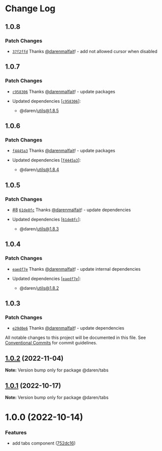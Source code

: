 # Change Log

## 1.0.8

### Patch Changes

- [`37f2ffd`](https://github.com/darenmalfait/darenui/commit/37f2ffd601d6515e64b9f108dc1582fd68d34169) Thanks [@darenmalfait](https://github.com/darenmalfait)! - add not allowed cursor when disabled

## 1.0.7

### Patch Changes

- [`c958306`](https://github.com/darenmalfait/darenui/commit/c958306faa10fdce91f7ce80d505db63c0a2206c) Thanks [@darenmalfait](https://github.com/darenmalfait)! - update packages

- Updated dependencies [[`c958306`](https://github.com/darenmalfait/darenui/commit/c958306faa10fdce91f7ce80d505db63c0a2206c)]:
  - @daren/utils@1.8.5

## 1.0.6

### Patch Changes

- [`f4445a3`](https://github.com/darenmalfait/darenui/commit/f4445a32ed44d0726d408d3f33606cff708f1eb8) Thanks [@darenmalfait](https://github.com/darenmalfait)! - update packages

- Updated dependencies [[`f4445a3`](https://github.com/darenmalfait/darenui/commit/f4445a32ed44d0726d408d3f33606cff708f1eb8)]:
  - @daren/utils@1.8.4

## 1.0.5

### Patch Changes

- [#8](https://github.com/darenmalfait/darenui/pull/8) [`61de8fc`](https://github.com/darenmalfait/darenui/commit/61de8fc492873cfedd117b4d6a43424568a6b393) Thanks [@darenmalfait](https://github.com/darenmalfait)! - update dependencies

- Updated dependencies [[`61de8fc`](https://github.com/darenmalfait/darenui/commit/61de8fc492873cfedd117b4d6a43424568a6b393)]:
  - @daren/utils@1.8.3

## 1.0.4

### Patch Changes

- [`eaedf7e`](https://github.com/darenmalfait/darenui/commit/eaedf7e6a4e0d73281befbd871815c169a4a6800) Thanks [@darenmalfait](https://github.com/darenmalfait)! - update internal dependencies

- Updated dependencies [[`eaedf7e`](https://github.com/darenmalfait/darenui/commit/eaedf7e6a4e0d73281befbd871815c169a4a6800)]:
  - @daren/utils@1.8.2

## 1.0.3

### Patch Changes

- [`e29d0e6`](https://github.com/darenmalfait/darenui/commit/e29d0e6f82b5ac22e73d7a1fbd06cba64e9df0d4) Thanks [@darenmalfait](https://github.com/darenmalfait)! - update dependencies

All notable changes to this project will be documented in this file.
See [Conventional Commits](https://conventionalcommits.org) for commit guidelines.

## [1.0.2](https://github.com/darenmalfait/darenui/compare/@daren/tabs@1.0.1...@daren/tabs@1.0.2) (2022-11-04)

**Note:** Version bump only for package @daren/tabs

## [1.0.1](https://github.com/darenmalfait/darenui/compare/@daren/tabs@1.0.0...@daren/tabs@1.0.1) (2022-10-17)

**Note:** Version bump only for package @daren/tabs

# 1.0.0 (2022-10-14)

### Features

- add tabs component ([752dc16](https://github.com/darenmalfait/darenui/commit/752dc16448f0abe47af1c4f32459cf2ac741a40c))
